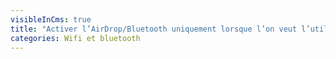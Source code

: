 ```yaml
---
visibleInCms: true
title: "Activer l’AirDrop/Bluetooth uniquement lorsque l’on veut l’utiliser."
categories: Wifi et bluetooth
---
```

